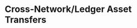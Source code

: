<!--
 Copyright IBM Corp. All Rights Reserved.

 SPDX-License-Identifier: CC-BY-4.0
 -->
# Cross-Network/Ledger Asset Transfers
